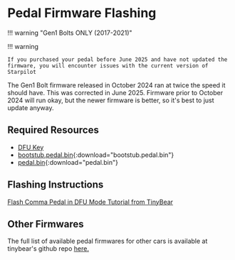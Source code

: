 # Pedal Firmware Flashing

!!! warning "Gen1 Bolts ONLY (2017-2021)"

!!! warning

    If you purchased your pedal before June 2025 and have not updated the firmware, you will encounter issues with the current version of Starpilot

The Gen1 Bolt firmware released in October 2024 ran at twice the speed it should have. This was corrected in June 2025. Firmware prior to October 2024 will run okay, but the newer firmware is better, so it's best to just update anyway.

## Required Resources

* [DFU Key](https://shop.beartech.ca/products/dfu-key)
* [bootstub.pedal.bin](/assets/pedal-firmware/gen1-bolt/bootstub.pedal.bin){:download="bootstub.pedal.bin"}
* [pedal.bin](/assets/pedal-firmware/gen1-bolt/pedal.bin){:download="pedal.bin"}


## Flashing Instructions

[Flash Comma Pedal in DFU Mode Tutorial from TinyBear](https://www.youtube.com/watch?v=DNf0OGwXUUQ)

## Other Firmwares

The full list of available pedal firmwares for other cars is available at tinybear's github repo [here.](https://github.com/fraserxiong/panda_firmware/tree/master)
